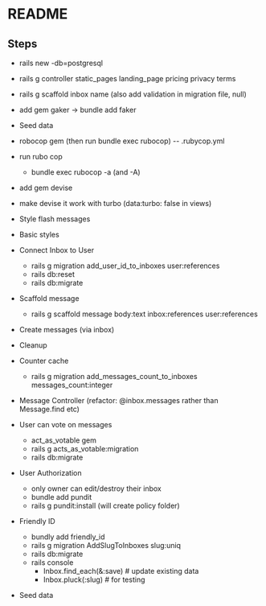 # README

## Steps

- rails new <projectname> -db=postgresql
- rails g controller static_pages landing_page pricing privacy terms
- rails g scaffold inbox name  (also add validation in migration file, null)
- add gem gaker -> bundle add faker
- Seed data
- robocop gem  (then run bundle exec rubocop)
 -- .rubycop.yml
- run rubo cop
  - bundle exec rubocop -a (and -A)

- add gem devise
- make devise it work with turbo (data:turbo: false in views)

- Style flash messages
- Basic styles
- Connect Inbox to User
  - rails g migration add_user_id_to_inboxes user:references
  - rails db:reset
  - rails db:migrate

- Scaffold message
  - rails g scaffold message body:text inbox:references user:references

- Create messages (via inbox)

- Cleanup

- Counter cache
  - rails g migration add_messages_count_to_inboxes messages_count:integer
  
- Message Controller (refactor: @inbox.messages rather than Message.find etc)

- User can vote on messages
  - act_as_votable gem
  - rails g acts_as_votable:migration
  - rails db:migrate

- User Authorization
  - only owner can edit/destroy their inbox
  - bundle add pundit
  - rails g pundit:install  (will create policy folder)

- Friendly ID
  - bundly add friendly_id
  - rails g migration AddSlugToInboxes slug:uniq
  - rails db:migrate
  - rails console
    - Inbox.find_each(&:save)   # update existing data
    - Inbox.pluck(:slug)  # for testing

- Seed data



